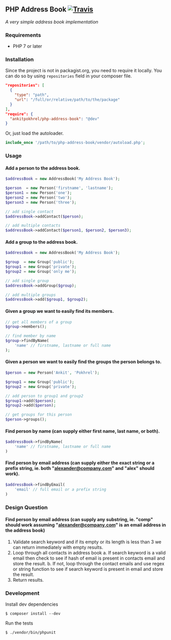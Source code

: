 ## PHP Address Book [![Travis](https://img.shields.io/travis/ankitpokhrel/php-address-book.svg?style=flat-square)](https://travis-ci.org/ankitpokhrel/php-address-book)
_A very simple address book implementation_

### Requirements
- PHP 7 or later

### Installation
Since the project is not in packagist.org, you need to require it locally.
You can do so by using `repositories` field in your composer file.
 
 ```json
 "repositories": [
   {
     "type": "path",
     "url": "/full/or/relative/path/to/the/package"
   }
 ],
 "require": {
   "ankitpokhrel/php-address-book": "@dev"
 }
 ```
 
 Or, just load the autoloader.
 ```php
 include_once '/path/to/php-address-book/vendor/autoload.php';
 ```

### Usage
#### Add a person to the address book.
```php
$addressBook = new AddressBook('My Address Book');

$person  = new Person('firstname', 'lastname');
$person1 = new Person('one');
$person2 = new Person('two');
$person3 = new Person('three');

// add single contact
$addressBook->addContact($person);

// add multiple contacts
$addressBook->addContact($person1, $person2, $person3);
```

#### Add a group to the address book.
```php
$addressBook = new AddressBook('My Address Book');

$group  = new Group('public');
$group1 = new Group('private');
$group2 = new Group('only me');

// add single group
$addressBook->addGroup($group);

// add multiple groups
$addressBook->add($group1, $group2);
```

#### Given a group we want to easily find its members.
```php
// get all members of a group
$group->members();

// find member by name
$group->findByName(
    'name' // firstname, lastname or full name
);
```

#### Given a person we want to easily find the groups the person belongs to.
```php
$person = new Person('Ankit', 'Pokhrel');

$group1 = new Group('public');
$group2 = new Group('private');

// add person to group1 and group2
$group1->add($person);
$group2->add($person);

// get groups for this person 
$person->groups();
```

#### Find person by name (can supply either first name, last name, or both).
```php
$addressBook->findByName(
    'name' // firstname, lastname or full name
)
```

#### Find person by email address (can supply either the exact string or a prefix string, ie. both "alexander@company.com" and "alex" should work).
```php
$addressBook->findByEmail(
    'email' // full email or a prefix string
)
```

### Design Question
#### Find person by email address (can supply any substring, ie. "comp" should work assuming "alexander@company.com" is an email address in the address book)
1. Validate search keyword and if its empty or its length is less than 3 we can return immediately with empty results.
2. Loop through all contacts in address book
    a. If search keyword is a valid email then check to see if hash of email is present in contacts email and store the result.
    b. If not, loop through the contact emails and use regex or string function to see if search keyword is present in email and store the result.
3. Return results.

### Development
Install dev dependencies
```shell
$ composer install --dev
```

Run the tests
```
$ ./vendor/bin/phpunit
```
